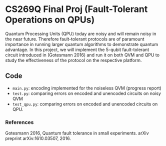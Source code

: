 # CS269Q Final Proj (Fault-Tolerant Operations on QPUs)

Quantum Processing Units (QPU) today are noisy and will remain noisy in the near future. 
Therefore fault-tolerant protocols are of paramount importance in running larger quantum algorithms to demonstrate quantum advantage. 
In this project, we will implement the 5-qubit fault-tolerant circuit introduced in (Gotesmann 2016) and run it on both QVM and QPU to study the effectiveness of the protocol on the respective platform.

## Code
 - `main.py`: encoding implemented for the noiseless QVM (progress report)
 - `test.py`: comparing errors on encoded and unencoded circuits on noisy QVM
 - `test_qpu.py`: comparing errors on encoded and unencoded circuits on QPU.

### References
Gotesmann 2016, Quantum  fault  tolerance  in  small  experiments. arXiv preprint arXiv:1610.03507, 2016.
